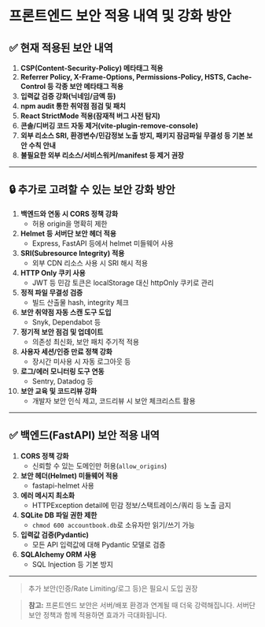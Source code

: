 # 프론트엔드 보안 적용 내역 및 강화 방안

## ✅ 현재 적용된 보안 내역

1. **CSP(Content-Security-Policy) 메타태그 적용**
2. **Referrer Policy, X-Frame-Options, Permissions-Policy, HSTS, Cache-Control 등 각종 보안 메타태그 적용**
3. **입력값 검증 강화(닉네임/금액 등)**
4. **npm audit 통한 취약점 점검 및 패치**
5. **React StrictMode 적용(잠재적 버그 사전 탐지)**
6. **콘솔/디버깅 코드 자동 제거(vite-plugin-remove-console)**
7. **외부 리소스 SRI, 환경변수/민감정보 노출 방지, 패키지 잠금파일 무결성 등 기본 보안 수칙 안내**
8. **불필요한 외부 리소스/서비스워커/manifest 등 제거 권장**

---

## 🔒 추가로 고려할 수 있는 보안 강화 방안

1. **백엔드와 연동 시 CORS 정책 강화**
   - 허용 origin을 명확히 제한
2. **Helmet 등 서버단 보안 헤더 적용**
   - Express, FastAPI 등에서 helmet 미들웨어 사용
3. **SRI(Subresource Integrity) 적용**
   - 외부 CDN 리소스 사용 시 SRI 해시 적용
4. **HTTP Only 쿠키 사용**
   - JWT 등 민감 토큰은 localStorage 대신 httpOnly 쿠키로 관리
5. **정적 파일 무결성 검증**
   - 빌드 산출물 hash, integrity 체크
6. **보안 취약점 자동 스캔 도구 도입**
   - Snyk, Dependabot 등
7. **정기적 보안 점검 및 업데이트**
   - 의존성 최신화, 보안 패치 주기적 적용
8. **사용자 세션/인증 만료 정책 강화**
   - 장시간 미사용 시 자동 로그아웃 등
9. **로그/에러 모니터링 도구 연동**
   - Sentry, Datadog 등
10. **보안 교육 및 코드리뷰 강화**
    - 개발자 보안 인식 제고, 코드리뷰 시 보안 체크리스트 활용

---

## ✅ 백엔드(FastAPI) 보안 적용 내역

1. **CORS 정책 강화**
   - 신뢰할 수 있는 도메인만 허용(`allow_origins`)
2. **보안 헤더(Helmet) 미들웨어 적용**
   - fastapi-helmet 사용
3. **에러 메시지 최소화**
   - HTTPException detail에 민감 정보/스택트레이스/쿼리 등 노출 금지
4. **SQLite DB 파일 권한 제한**
   - `chmod 600 accountbook.db`로 소유자만 읽기/쓰기 가능
5. **입력값 검증(Pydantic)**
   - 모든 API 입력값에 대해 Pydantic 모델로 검증
6. **SQLAlchemy ORM 사용**
   - SQL Injection 등 기본 방지

---

> 추가 보안(인증/Rate Limiting/로그 등)은 필요시 도입 권장

> **참고:** 프론트엔드 보안은 서버/배포 환경과 연계될 때 더욱 강력해집니다. 서버단 보안 정책과 함께 적용하면 효과가 극대화됩니다. 